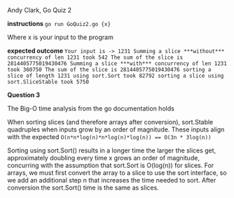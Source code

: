 Andy Clark, Go Quiz 2

<b> instructions </b>
    `go run GoQuiz2.go {x}`

Where x is your input to the program

<b> expected outcome </b>
`
Your input is -> 1231
Summing a slice ***without*** concurrency of len 1231 took 542
The sum of the slice is 2814405775019430476
Summing a slice ***with*** concurrency of len 1231 took 360750
The sum of the slice is 2814405775019430476
sorting a slice of length 1231 using sort.Sort took 82792
sorting a slice using sort.SliceStable took 5750
`

<b> Question 3 </b>

The Big-O time analysis from the go documentation holds

When sorting slices (and therefore arrays after conversion), sort.Stable quadruples when inputs grow by an order of magnitude. These inputs align with the expected `O(n*n*log(n)*n*log(n)*log(n)) == O(3n * 3log(n))`

Sorting using sort.Sort() results in a longer time the larger the slices get, approximately doubling every time x grows an order of magnitude, concurring with the assumption that sort.Sort is O(log(n)) for slices. For arrays, we must first convert the array to a slice to use the sort interface, so we add an additional step n that increases the time needed to sort. After conversion the sort.Sort() time is the same as slices.
